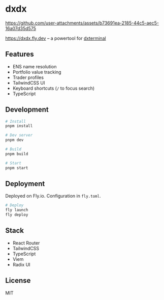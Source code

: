 # dxdx
https://github.com/user-attachments/assets/b73691ea-2185-44c5-aec5-16a07d35d575

https://dxdx.fly.dev
– a powertool for [dxterminal](https://terminal.markets)

## Features

- ENS name resolution
- Portfolio value tracking
- Trader profiles
- TailwindCSS UI
- Keyboard shortcuts (`/` to focus search)
- TypeScript

## Development

```bash
# Install
pnpm install

# Dev server
pnpm dev

# Build
pnpm build

# Start
pnpm start
```

## Deployment

Deployed on Fly.io. Configuration in `fly.toml`.

```bash
# Deploy
fly launch
fly deploy
```

## Stack

- React Router
- TailwindCSS
- TypeScript
- Viem
- Radix UI

## License

MIT
